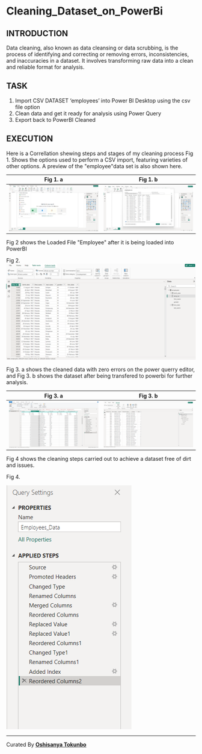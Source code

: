 # Cleaning_Dataset_on_PowerBi

## INTRODUCTION
Data cleaning, also known as data cleansing or data scrubbing, is the process of identifying and correcting or removing errors, inconsistencies, and inaccuracies in a dataset. 
It involves transforming raw data into a clean and reliable format for analysis. 



## TASK 
1. Import CSV DATASET ‘employees’ into  Power BI Desktop using the csv file option
2. Clean data and get it ready for analysis using Power Query
3. Export back to PowerBI Cleaned



## EXECUTION
Here is a Correllation shewing steps and stages of my cleaning process
Fig 1. Shows the options used to perform a CSV import, featuring varieties of other options.
A preview of the "employee"data set is also shown here. 


| Fig 1. a                         | Fig 1. b                         |
| -------------------------------- | -------------------------------- |
| ![](Importing_CSV_Data.png)     |  ![](CSV_data_Preview.png)    |


Fig 2 shows the Loaded File "Employee" after it is being loaded into PowerBI

Fig 2. 
![](Data_Loaded_into_PowerBI.png)


Fig 3. a shows the cleaned data with zero errors on the power querry editor, and Fig 3. b shows the dataset after being transfered to powerbi for further analysis.

| Fig 3. a                         | Fig 3. b                         |
| -------------------------------- | -------------------------------- |
| ![](Cleaned_Error_free_Colums.png)     |  ![](Cleaned_Employees_Data.png)    |

Fig 4 shows the cleaning steps carried out to achieve a dataset free of dirt and issues.  

Fig 4.

![](Applied_Steps.png) 





---

Curated By [**Oshisanya Tokunbo**](https://x.com/Stunner_Guy)




